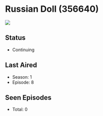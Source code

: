 # Russian Doll (356640)

<img src="https://dg31sz3gwrwan.cloudfront.net/poster/356640/1328716-0-optimized.jpg" />

## Status
* Continuing
## Last Aired
* Season: 1
* Episode: 8
## Seen Episodes
* Total: 0

